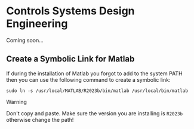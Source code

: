 # Controls Systems Design Engineering

Coming soon...

## Create a Symbolic Link for Matlab

If during the installation of Matlab you forgot to add to the system PATH then you can use the following command to create a symbolic link:

```shell
sudo ln -s /usr/local/MATLAB/R2023b/bin/matlab /usr/local/bin/matlab
```

> [!WARNING]
> Don't copy and paste. Make sure the version you are installing is `R2023b` otherwise change the path!